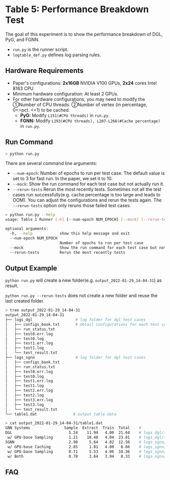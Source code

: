 # Table 5:  Performance Breakdown Test

The goal of this experiment is to show the performance breakdown of DGL, PyG, and FGNN.

- `run.py` is the runner script.
- `logtable_def.py` defines log parsing rules.



## Hardware Requirements

- Paper's configurations: **2x16GB** NVIDIA V100 GPUs, **2x24** cores Intel 8163 CPU
- Minimum hardware configuration: At least 2 GPUs.
- For other hardware configurations, you may need to modify the ①Number  of CPU threads. ②Number of vertex (in percentage, 0<=pct. <=1) to be cached.
  - **PyG:** Modify `L151(#CPU threads)` in `run.py`.
  - **FGNN:**  Modify  `L193(#CPU threads), L207-L266(#Cache percentage)` in `run.py`.



## Run Command


```sh
> python run.py
```



There are several command line arguments:

- `--num-epoch`: Number of epochs to run per test case.  The default value is set to 3 for fast run. In the paper, we set it to 10.
- `--mock`: Show the run command for each test case but not actually run it.
- `--rerun-tests` Rerun the most recently tests. Sometimes not all the test cases run successfully(e.g. cache percentage is too large and leads to OOM). You can adjust the configurations and rerun the tests again. The `--rerun-tests` option only reruns those failed test cases.



```sh
> python run.py --help
usage: Table 1 Runner [-h] [--num-epoch NUM_EPOCH] [--mock] [--rerun-tests]

optional arguments:
  -h, --help            show this help message and exit
  --num-epoch NUM_EPOCH
                        Number of epochs to run per test case
  --mock                Show the run command for each test case but not actually run it
  --rerun-tests         Rerun the most recently tests
```





## Output Example

`python run.py` will create a new folder(e.g. `output_2022-01-29_14-04-31`) as result.

`python run.py --rerun-tests`  does not create a new folder and reuse the last created folder.

```sh
> tree output_2022-01-29_14-04-31
output_2022-01-29_14-04-31
├── logs_dgl                   # log folder for dgl test cases
│   ├── configs_book.txt       # detail configurations for each test cases
│   ├── run_status.txt
│   ├── test0.err.log
│   ├── test0.log
│   ├── test1.err.log
│   ├── test1.log
│   └── test_result.txt
├── logs_sgnn                  # log folder for dgl test cases
│   ├── configs_book.txt
│   ├── run_status.txt
│   ├── test0.err.log
│   ├── test0.log
│   ├── test1.err.log
│   ├── test1.log
│   ├── test2.err.log
│   ├── test2.log
│   ├── test3.err.log
│   ├── test3.log
│   └── test_result.txt
└── table1.dat				  # output table data
```



```sh
> cat output_2022-01-29_14-04-31/table1.dat
GNN Systems               Sample  Extract  Train  Total    #
DGL                         5.24    11.94   4.00  21.64    # logs_dgl/test1.log
 w/ GPU-base Sampling       1.21    18.48   4.04  23.81    # logs_dgl/test0.log
SGNN                        2.90     5.64   4.02  12.56    # logs_sgnn/test3.log
 w/ GPU-base Caching        2.85     1.81   4.00   8.66    # logs_sgnn/test2.log
 w/ GPU-base Sampling       0.71     5.53   4.06  10.36    # logs_sgnn/test1.log
 w/ Both                    0.70     3.64   3.94   8.33    # logs_sgnn/test0.log
```





## FAQ